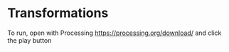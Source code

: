 # Transformations
To run, open with Processing https://processing.org/download/ and click the play button

